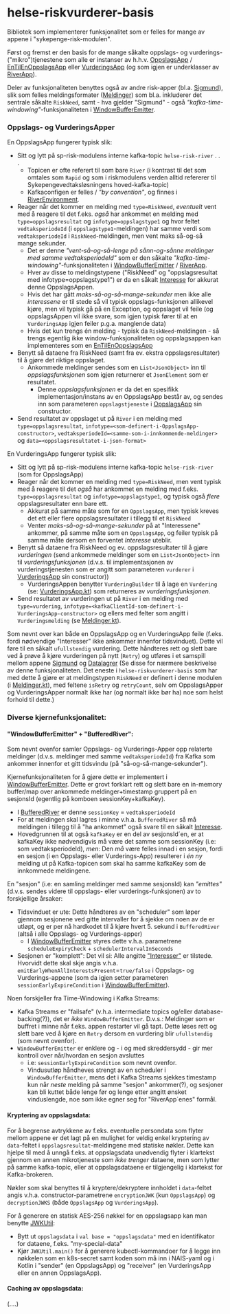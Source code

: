 # helse-riskvurderer-basis

Bibliotek som implementerer funksjonalitet som er felles for mange av appene i "sykepenge-risk-modulen".

Først og fremst er den basis for de mange såkalte oppslags- og vurderings-("mikro")tjenestene som alle
er instanser av h.h.v. 
[OppslagsApp](src/main/kotlin/no/nav/helse/risk/OppslagsApp.kt) / [EnTilEnOppslagsApp](src/main/kotlin/no/nav/helse/risk/EnTilEnOppslagsApp.kt)
eller [VurderingsApp](src/main/kotlin/no/nav/helse/risk/VurderingsApp.kt) (og som igjen er underklasser av [RiverApp](src/main/kotlin/no/nav/helse/risk/RiverApp.kt)).

Deler av funksjonaliteten benyttes også av andre risk-apper (bl.a. [Sigmund](https://github.com/navikt/helse-sigmund)),
slik som felles meldingsformater ([Meldinger](src/main/kotlin/no/nav/helse/risk/Meldinger.kt)) som bl.a. inkluderer det sentrale såkalte ```RiskNeed```,
samt - hva gjelder "Sigmund" - også *"kafka-time-windowing"*-funksjonaliteten i [WindowBufferEmitter](src/main/kotlin/no/nav/helse/buffer/WindowBufferEmitter.kt).


### Oppslags- og VurderingsApper

En OppslagsApp fungerer typisk slik:
 - Sitt og lytt på sp-risk-modulens interne kafka-topic `helse-risk-river` . . .
   - Topicen er ofte referert til som bare `River` 
     (i kontrast til det som omtales som `Rapid` og som i riskmodulens verden alltid refererer til Sykepengevedtaksløsningens hoved-kafka-topic)
   - Kafkaconfigen er felles / *"by convention"*, og finnes i [RiverEnvironment](src/main/kotlin/no/nav/helse/risk/RiverEnvironment.kt).
 - Reager når det kommer en melding med `type=RiskNeed`, *eventuelt* vent med å reagere til det f.eks. _også_ har ankommet 
   en melding med `type=oppslagsresultat` og `infotype=oppslagstype1` og hvor feltet `vedtaksperiodeId` (i `oppslagstype1`-meldingen) har samme verdi som `vedtaksperiodeId` i `RiskNeed`-meldingen, men vent maks så-og-så mange sekunder.
   - Det er denne *"vent-så-og-så-lenge på sånn-og-sånne meldinger med samme vedtaksperiodeId"* som er den 
     såkalte *"kafka-time-windowing"*-funksjonaliteten i [WindowBufferEmitter](src/main/kotlin/no/nav/helse/buffer/WindowBufferEmitter.kt) /
     [RiverApp](src/main/kotlin/no/nav/helse/risk/RiverApp.kt).
   - Hver av disse to meldingstypene ("RiskNeed" og "oppslagsresultat med infotype=oppslagstype1") er da en såkalt [Interesse](src/main/kotlin/no/nav/helse/risk/Interesse.kt) for akkurat denne OppslagsAppen.
   - Hvis det har gått _maks-så-og-så-mange-sekunder_ men ikke alle _interessene_ er til stede så vil typisk oppslags-funksjonen allikevel
     kjøre, men vil typisk gå på en Exception, og oppslaget vil feile (og oppslagsAppen vil ikke svare, som igjen typisk fører til
     at en `VurderingsApp` igjen feiler p.g.a. manglende data)
   - Hvis det kun trengs én melding - typisk da `RiskNeed`-meldingen - så trengs egentlig ikke window-funksjonaliteten og oppslagsappen kan implementeres som en [EnTilEnOppslagsApp](src/main/kotlin/no/nav/helse/risk/EnTilEnOppslagsApp.kt)
 - Benytt så dataene fra RiskNeed (samt fra ev. ekstra oppslagsresultater) til å gjøre det riktige oppslaget.
   - Ankommede meldinger sendes som en `List<JsonObject>` inn til _oppslagsfunksjonen_ som igjen returnerer et `JsonElement` som er resultatet.
     - Denne _oppslagsfunksjonen_ er da det en spesifikk implementasjon/instans av en OppslagsApp består av, og sendes inn som parameteren `oppslagstjeneste` 
       i [OppslagsApp](src/main/kotlin/no/nav/helse/risk/OppslagsApp.kt) sin constructor. 
 - Send resultatet av oppslaget ut på `River` i en melding med `type=oppslagsresultat`, `infotype=<som-definert-i-OppslagsApp-constructor>`,
   `vedtaksperiodeId=<samme-som-i-innkommende-meldinger>` og `data=<oppslagsresultatet-i-json-format>`

En VurderingsApp fungerer typisk slik:
 - Sitt og lytt på sp-risk-modulens interne kafka-topic `helse-risk-river` (som for OppslagsApp)
 - Reager når det kommer en melding med `type=RiskNeed`, men vent typisk med å reagere til det _også_ har ankommet
   en melding med f.eks. `type=oppslagsresultat` og `infotype=oppslagstype1`, og typisk også _flere_ oppslagsresultater enn bare ett.
   - Akkurat på samme måte som for en `OppslagsApp`, men typisk kreves det ett eller flere oppslagsresultater i tillegg til et `RiskNeed`
   - Venter _maks-så-og-så-mange-sekunder_ på at "Interessene" ankommer, på samme måte som en `OppslagsApp`, og feiler typisk på samme måte dersom en forventet _Interesse_ uteblir.
 - Benytt så dataene fra RiskNeed og ev. oppslagsresultater til å gjøre _vurderingen_ 
   (send ankommede meldinger som en `List<JsonObject>` inn til _vurderingsfunksjonen_ 
   (d.v.s. til implementasjonen av vurderingstjenesten som er angitt som parameteren `vurderer` i [VurderingsApp](src/main/kotlin/no/nav/helse/risk/VurderingsApp.kt) sin constructor))
   - VurderingsAppen benytter `VurderingBuilder` til å lage en `Vurdering` (se: [VurderingsApp.kt](src/main/kotlin/no/nav/helse/risk/VurderingsApp.kt)) som returneres av _vurderingsfunksjonen_.
 - Send resultatet av vurderingen ut på `River` i en melding med `type=vurdering`, `infotype=<kafkaClientId-som-definert-i-VurderingsApp-constructor>` 
   og ellers med felter som angitt i `Vurderingsmelding` (se [Meldinger.kt](src/main/kotlin/no/nav/helse/risk/Meldinger.kt)).

Som nevnt over kan både en OppslagsApp og en VurderingsApp feile (f.eks. fordi nødvendige "Interesser" ikke ankommer innenfor tidsvinduet). 
Dette vil føre til en såkalt `ufullstendig` vurdering. Dette håndteres rett og slett bare ved å prøve å kjøre vurderingen på nytt (`Retry`) og utføres
i et samspill mellom appene [Sigmund](https://github.com/navikt/helse-sigmund) og [Datalagrer](https://github.com/navikt/helse-risk-datalagrer)
(Se disse for nærmere beskrivelse av denne funksjonaliteten. Det eneste i `helse-riskvurderer-basis` som har med dette å gjøre er at 
meldingstypen `RiskNeed` er definert i denne modulen (i [Meldinger.kt](src/main/kotlin/no/nav/helse/risk/Meldinger.kt)), med feltene `isRetry` og `retryCount`,
selv om OppslagsApper og VurderingsApper normalt ikke har (og normalt ikke bør ha) noe som helst forhold til dette.)


### Diverse kjernefunksjonalitet:


#### "WindowBufferEmitter" + "BufferedRiver":

Som nevnt ovenfor samler Oppslags- og Vurderings-Apper opp relaterte meldinger (d.v.s. meldinger med samme `vedtaksperiodeId`) fra Kafka som ankommer innenfor et gitt tidsvindu (på "så-og-så-mange-sekunder").

Kjernefunksjonaliteten for å gjøre dette er implementert i [WindowBufferEmitter](src/main/kotlin/no/nav/helse/buffer/WindowBufferEmitter.kt).
Dette er grovt forklart rett og slett bare en in-memory buffer/map over ankommede meldinger+timestamp gruppert på en sesjonsId (egentlig på komboen sessionKey+kafkaKey).
 - I [BufferedRiver](src/main/kotlin/no/nav/helse/risk/BufferedRiver.kt) er denne `sessionKey` = `vedtaksperiodeId`
 - For at meldingen skal lagres i minne v.h.a. `BufferedRiver` så må meldingen i tillegg til å "ha ankommet" også svare til en såkalt [Interesse](src/main/kotlin/no/nav/helse/risk/Interesse.kt).
 - Hovedgrunnen til at også `kafkaKey` er en del av sesjonsId´en, er at kafkaKey ikke nødvendigvis må være det samme som sessionKey (i.e: som vedtaksperiodeId), _men_:
   Den _må_ være felles innad i en sesjon, fordi en sesjon (i en Oppslags- eller Vurderings-App) resulterer i _én ny_ melding ut på Kafka-topicen som skal ha samme kafkaKey som de innkommede meldingene.

En "sesjon" (i.e: en samling meldinger med samme sesjonsId) kan _"emittes"_ (d.v.s. sendes videre til oppslags- eller vurderings-funksjonen) av to forskjellige årsaker:
 - Tidsvinduet er ute: Dette håndteres av en "scheduler" som løper gjennom sesjonene ved gitte intervaller for å sjekke om noen av de er utløpt,
   og er per nå hardkodet til å kjøre hvert 5. sekund i `BufferedRiver` (altså i alle Oppslags- og Vurderings-apper) 
   - I [WindowBufferEmitter](src/main/kotlin/no/nav/helse/buffer/WindowBufferEmitter.kt) styres dette v.h.a. parametrene `scheduleExpiryCheck` + `schedulerIntervalInSeconds`
 - Sesjonen er "komplett": Det vil si: Alle angitte ["Interesser"](src/main/kotlin/no/nav/helse/risk/Interesse.kt) er tilstede. 
   Hvorvidt dette skal skje angis v.h.a. `emitEarlyWhenAllInterestsPresent`=`true/false` i Oppslags- og Vurderings-appene 
   (som da igjen setter parameteren `sessionEarlyExpireCondition` i [WindowBufferEmitter](src/main/kotlin/no/nav/helse/buffer/WindowBufferEmitter.kt)).
 
Noen forskjeller fra Time-Windowing i Kafka Streams:
 - Kafka Streams er "failsafe" (v.h.a. intermediate topics og/eller database-backing(?)), det er _ikke_ `WindowBufferEmitter`. D.v.s.: Meldinger som er buffret i minne når f.eks. appen restarter vil gå tapt.
   Dette løses rett og slett bare ved å kjøre en `Retry` dersom en vurdering blir `ufullstendig` (som nevnt ovenfor).
 - `WindowBufferEmitter` er enklere og - i og med skreddersydd - gir mer kontroll over når/hvordan en sesjon avsluttes
   - i.e: `sessionEarlyExpireCondition` som nevnt ovenfor.
   - Vindusutløp håndheves strengt av en scheduler i `WindowBufferEmitter`, mens det i Kafka Streams sjekkes timestamp kun når _neste_ melding på samme "sesjon" ankommer(?),
     og sesjoner kan bli kuttet både lenge før og lenge etter angitt ønsket vinduslengde, noe som ikke egner seg for "RiverApp´enes" formål.


#### Kryptering av oppslagsdata:

For å begrense avtrykkene av f.eks. eventuelle persondata som flyter mellom appene er det lagt på en mulighet for veldig enkel kryptering av `data`-feltet i `oppslagsresultat`-meldingene med statiske nøkler.
Dette kan hjelpe til med å unngå f.eks. at oppslagsdata unødvendig flyter i klartekst gjennom en annen mikrotjeneste som _ikke trenger_ dataene, 
men som lytter på samme kafka-topic, eller at oppslagsdataene er tilgjengelig i klartekst for Kafka-brokeren.

Nøkler som skal benyttes til å kryptere/dekryptere innholdet i `data`-feltet angis v.h.a. constructor-parametrene `encryptionJWK` (kun `OppslagsApp`) 
og `decryptionJWKS` (både `OppslagsApp` og `VurderingsApp`).

For å generere en statisk AES-256 nøkkel for en oppslagsapp kan man benytte [JWKUtil](src/test/kotlin/no/nav/helse/crypto/JWKUtil.kt):
 - Bytt ut `oppslagsdata` i `val base = "oppslagsdata"` med en identifikator for dataene, f.eks. "my-special-data"
 - Kjør `JWKUtil.main()` for å generere kubectl-kommandoer for å legge inn nøkkelen som en k8s-secret samt koden som må inn i 
   NAIS-yaml og i Kotlin i "sender" (en OppslagsApp) og "receiver" (en VurderingsApp eller en annen OppslagsApp).


#### Caching av oppslagsdata:

(....)
